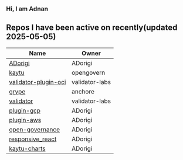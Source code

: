 ### Hi, I am Adnan

## Repos I have been active on recently(updated 2025-05-05)
| Name | Owner |
|------|--------------|
| [ADorigi](https://github.com/ADorigi/ADorigi) | ADorigi |
| [kaytu](https://github.com/ADorigi/kaytu) | opengovern |
| [validator-plugin-oci](https://github.com/ADorigi/validator-plugin-oci) | validator-labs |
| [grype](https://github.com/ADorigi/grype) | anchore |
| [validator](https://github.com/ADorigi/validator) | validator-labs |
| [plugin-gcp](https://github.com/ADorigi/plugin-gcp) | ADorigi |
| [plugin-aws](https://github.com/ADorigi/plugin-aws) | ADorigi |
| [open-governance](https://github.com/ADorigi/open-governance) | ADorigi |
| [responsive_react](https://github.com/ADorigi/responsive_react) | ADorigi |
| [kaytu-charts](https://github.com/ADorigi/kaytu-charts) | ADorigi |


